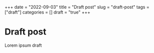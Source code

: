 +++
date = "2022-09-03"
title = "Draft post"
slug = "draft-post"
tags = ["draft"]
categories = []
draft = "true"
+++

# Draft post

Lorem ipsum draft
